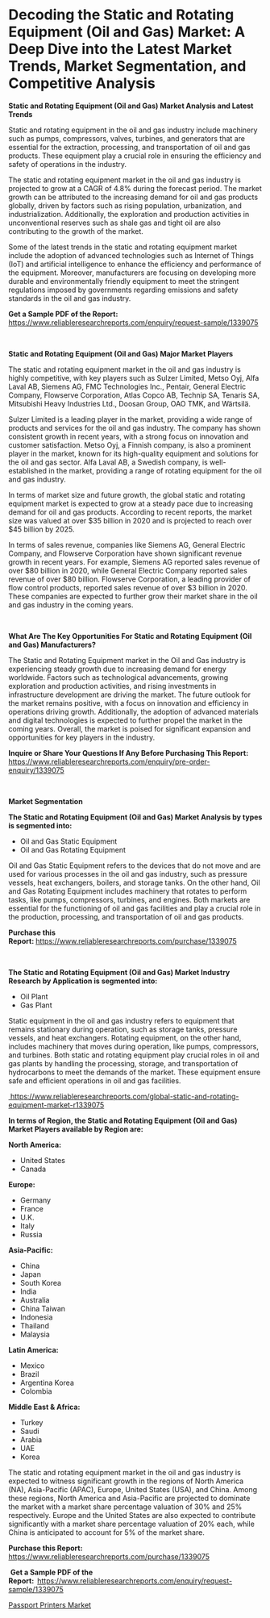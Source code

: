 <p><h1>Decoding the Static and Rotating Equipment (Oil and Gas) Market: A Deep Dive into the Latest Market Trends, Market Segmentation, and Competitive Analysis</h1></p><p><strong>Static and Rotating Equipment (Oil and Gas) Market Analysis and Latest Trends</strong></p>
<p><p>Static and rotating equipment in the oil and gas industry include machinery such as pumps, compressors, valves, turbines, and generators that are essential for the extraction, processing, and transportation of oil and gas products. These equipment play a crucial role in ensuring the efficiency and safety of operations in the industry.</p><p>The static and rotating equipment market in the oil and gas industry is projected to grow at a CAGR of 4.8% during the forecast period. The market growth can be attributed to the increasing demand for oil and gas products globally, driven by factors such as rising population, urbanization, and industrialization. Additionally, the exploration and production activities in unconventional reserves such as shale gas and tight oil are also contributing to the growth of the market.</p><p>Some of the latest trends in the static and rotating equipment market include the adoption of advanced technologies such as Internet of Things (IoT) and artificial intelligence to enhance the efficiency and performance of the equipment. Moreover, manufacturers are focusing on developing more durable and environmentally friendly equipment to meet the stringent regulations imposed by governments regarding emissions and safety standards in the oil and gas industry.</p></p>
<p><strong>Get a Sample PDF of the Report:&nbsp;</strong> <a href="https://www.reliableresearchreports.com/enquiry/request-sample/1339075">https://www.reliableresearchreports.com/enquiry/request-sample/1339075</a></p>
<p>&nbsp;</p>
<p><strong>Static and Rotating Equipment (Oil and Gas) Major Market Players</strong></p>
<p><p>The static and rotating equipment market in the oil and gas industry is highly competitive, with key players such as Sulzer Limited, Metso Oyj, Alfa Laval AB, Siemens AG, FMC Technologies Inc., Pentair, General Electric Company, Flowserve Corporation, Atlas Copco AB, Technip SA, Tenaris SA, Mitsubishi Heavy Industries Ltd., Doosan Group, OAO TMK, and Wärtsilä. </p><p>Sulzer Limited is a leading player in the market, providing a wide range of products and services for the oil and gas industry. The company has shown consistent growth in recent years, with a strong focus on innovation and customer satisfaction. Metso Oyj, a Finnish company, is also a prominent player in the market, known for its high-quality equipment and solutions for the oil and gas sector. Alfa Laval AB, a Swedish company, is well-established in the market, providing a range of rotating equipment for the oil and gas industry.</p><p>In terms of market size and future growth, the global static and rotating equipment market is expected to grow at a steady pace due to increasing demand for oil and gas products. According to recent reports, the market size was valued at over $35 billion in 2020 and is projected to reach over $45 billion by 2025. </p><p>In terms of sales revenue, companies like Siemens AG, General Electric Company, and Flowserve Corporation have shown significant revenue growth in recent years. For example, Siemens AG reported sales revenue of over $80 billion in 2020, while General Electric Company reported sales revenue of over $80 billion. Flowserve Corporation, a leading provider of flow control products, reported sales revenue of over $3 billion in 2020. These companies are expected to further grow their market share in the oil and gas industry in the coming years.</p></p>
<p>&nbsp;</p>
<p><strong>What Are The Key Opportunities For Static and Rotating Equipment (Oil and Gas) Manufacturers?</strong></p>
<p><p>The Static and Rotating Equipment market in the Oil and Gas industry is experiencing steady growth due to increasing demand for energy worldwide. Factors such as technological advancements, growing exploration and production activities, and rising investments in infrastructure development are driving the market. The future outlook for the market remains positive, with a focus on innovation and efficiency in operations driving growth. Additionally, the adoption of advanced materials and digital technologies is expected to further propel the market in the coming years. Overall, the market is poised for significant expansion and opportunities for key players in the industry.</p></p>
<p><strong>Inquire or Share Your Questions If Any Before Purchasing This Report:</strong> <a href="https://www.reliableresearchreports.com/enquiry/pre-order-enquiry/1339075">https://www.reliableresearchreports.com/enquiry/pre-order-enquiry/1339075</a></p>
<p>&nbsp;</p>
<p><strong>Market Segmentation</strong></p>
<p><strong>The Static and Rotating Equipment (Oil and Gas) Market Analysis by types is segmented into:</strong></p>
<p><ul><li>Oil and Gas Static Equipment</li><li>Oil and Gas Rotating Equipment</li></ul></p>
<p><p>Oil and Gas Static Equipment refers to the devices that do not move and are used for various processes in the oil and gas industry, such as pressure vessels, heat exchangers, boilers, and storage tanks. On the other hand, Oil and Gas Rotating Equipment includes machinery that rotates to perform tasks, like pumps, compressors, turbines, and engines. Both markets are essential for the functioning of oil and gas facilities and play a crucial role in the production, processing, and transportation of oil and gas products.</p></p>
<p><strong>Purchase this Report:&nbsp;</strong><a href="https://www.reliableresearchreports.com/purchase/1339075">https://www.reliableresearchreports.com/purchase/1339075</a></p>
<p>&nbsp;</p>
<p><strong>The Static and Rotating Equipment (Oil and Gas) Market Industry Research by Application is segmented into:</strong></p>
<p><ul><li>Oil Plant</li><li>Gas Plant</li></ul></p>
<p><p>Static equipment in the oil and gas industry refers to equipment that remains stationary during operation, such as storage tanks, pressure vessels, and heat exchangers. Rotating equipment, on the other hand, includes machinery that moves during operation, like pumps, compressors, and turbines. Both static and rotating equipment play crucial roles in oil and gas plants by handling the processing, storage, and transportation of hydrocarbons to meet the demands of the market. These equipment ensure safe and efficient operations in oil and gas facilities.</p></p>
<p><a href="https://www.reliableresearchreports.com/global-static-and-rotating-equipment-market-r1339075">&nbsp;https://www.reliableresearchreports.com/global-static-and-rotating-equipment-market-r1339075</a></p>
<p><strong>In terms of Region, the Static and Rotating Equipment (Oil and Gas) Market Players available by Region are:</strong></p>
<p>
    <p> <strong> North America: </strong>
        <ul>
            <li>United States</li>
            <li>Canada</li>
        </ul>
        </p> 
    <p> <strong> Europe: </strong>
        <ul>
            <li>Germany</li>
            <li>France</li>
            <li>U.K.</li>
            <li>Italy</li>
            <li>Russia</li>
        </ul>
        </p> 
    <p> <strong> Asia-Pacific: </strong>
        <ul>
            <li>China</li>
            <li>Japan</li>
            <li>South Korea</li>
            <li>India</li>
            <li>Australia</li>
            <li>China Taiwan</li>
            <li>Indonesia</li>
            <li>Thailand</li>
            <li>Malaysia</li>
        </ul>
        </p> 
    <p> <strong> Latin America: </strong>
        <ul>
            <li>Mexico</li>
            <li>Brazil</li>
            <li>Argentina Korea</li>
            <li>Colombia</li>
        </ul>
        </p> 
    <p> <strong> Middle East & Africa: </strong>
        <ul>
            <li>Turkey</li>
            <li>Saudi</li>
            <li>Arabia</li>
            <li>UAE</li>
            <li>Korea</li>
        </ul>
    </p>
    </p>
<p><p>The static and rotating equipment market in the oil and gas industry is expected to witness significant growth in the regions of North America (NA), Asia-Pacific (APAC), Europe, United States (USA), and China. Among these regions, North America and Asia-Pacific are projected to dominate the market with a market share percentage valuation of 30% and 25% respectively. Europe and the United States are also expected to contribute significantly with a market share percentage valuation of 20% each, while China is anticipated to account for 5% of the market share.</p></p>
<p><strong>Purchase this Report: </strong><a href="https://www.reliableresearchreports.com/purchase/1339075">https://www.reliableresearchreports.com/purchase/1339075</a></p>
<p>&nbsp;<strong>Get a Sample PDF of the Report:&nbsp;&nbsp;</strong><a href="https://www.reliableresearchreports.com/enquiry/request-sample/1339075">https://www.reliableresearchreports.com/enquiry/request-sample/1339075</a></p>
<p><strong></strong></p>
<p><p><a href="https://github.com/phuonganhit041011/Market-Research-Report-List-1/blob/main/passport-printers-market.md">Passport Printers Market</a></p></p>